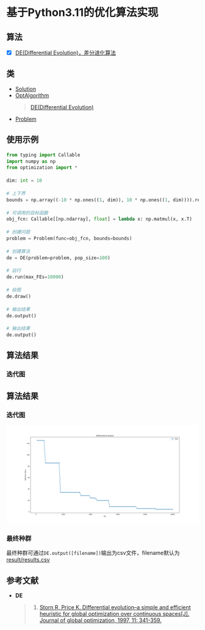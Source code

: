 <!--
 * @Date: 2024-04-08 17:45:43
 * @LastEditors: Heng-Mei l888999666y@gmail.com
 * @LastEditTime: 2024-04-10 15:49:26
-->
# 基于Python3.11的优化算法实现

## 算法

- [x] [DE(Differential Evolution)，差分进化算法](optimization/algorithm/DE.py)

## 类

- [Solution](optimization/solution/Solution.py)
- [OptAlgorithm](optimization/algorithm/OptAlgorithm.py)
  > [DE(Differential Evolution)](optimization/algorithm/DE.py)
- [Problem](optimization/problem/Problem.py)

## 使用示例

```python
from typing import Callable
import numpy as np
from optimization import *

dim: int = 10

# 上下界
bounds = np.array((-10 * np.ones((1, dim)), 10 * np.ones((1, dim)))).reshape((2, dim))

# 可调用的目标函数
obj_fcn: Callable[[np.ndarray], float] = lambda x: np.matmul(x, x.T)

# 创建问题
problem = Problem(func=obj_fcn, bounds=bounds)

# 创建算法
de = DE(problem=problem, pop_size=100)

# 运行
de.run(max_FEs=10000)

# 绘图
de.draw()

# 输出结果
de.output()

# 输出结果
de.output()
```

## 算法结果

### 迭代图
## 算法结果

### 迭代图

![DE迭代图](https://github.com/Heng-Mei/DE/blob/main/result/plot.png)

### 最终种群

最终种群可通过`DE.output([filename])`输出为csv文件，filename默认为[result/results.csv](result/results.csv)

## 参考文献

- **DE**
  > 1. [Storn R, Price K. Differential evolution–a simple and efficient heuristic for global optimization over continuous spaces[J]. Journal of global optimization, 1997, 11: 341-359.](https://link.springer.com/article/10.1023/a:1008202821328)
